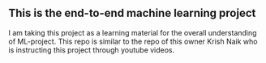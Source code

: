 ## This is the end-to-end machine learning project
I am taking this project as a learning material for the overall understanding 
of ML-project. This repo is similar to the repo of this owner Krish Naik who is instructing this project through youtube videos.
